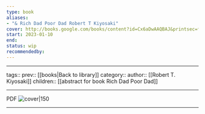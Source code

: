 ```yaml
---
type: book
aliases: 
- "& Rich Dad Poor Dad Robert T Kiyosaki"
cover: http://books.google.com/books/content?id=Cx6aDwAAQBAJ&printsec=frontcover&img=1&zoom=1&edge=curl&source=gbs_api
start: 2023-01-10
end:
status: wip
recommendedby:
---
```

___
tags:: 
prev:: [[books|Back to library]]
category::
author:: [[Robert T. Kiyosaki]]
children:: [[abstract for book Rich Dad Poor Dad]]
___
PDF
![cover|150](http://books.google.com/books/content?id=Cx6aDwAAQBAJ&printsec=frontcover&img=1&zoom=1&edge=curl&source=gbs_api)
___

